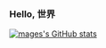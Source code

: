 ### Hello, 世界

[![mages's GitHub stats](https://github-readme-stats.vercel.app/api?username=mage618&bg_color=1e1e2e&text_color=cdd6f4&icon_color=cba6f7&title_color=94e2d5)](https://github.com/mage618/github-readme-stats)

<!--
**mage618/mage618** is a ✨ _special_ ✨ repository because its `README.md` (this file) appears on your GitHub profile.

Here are some ideas to get you started:

- 🔭 I’m currently working on ...
- 🌱 I’m currently learning ...
- 👯 I’m looking to collaborate on ...
- 🤔 I’m looking for help with ...
- 💬 Ask me about ...
- 📫 How to reach me: ...
- 😄 Pronouns: ...
- ⚡ Fun fact: ...
-->
